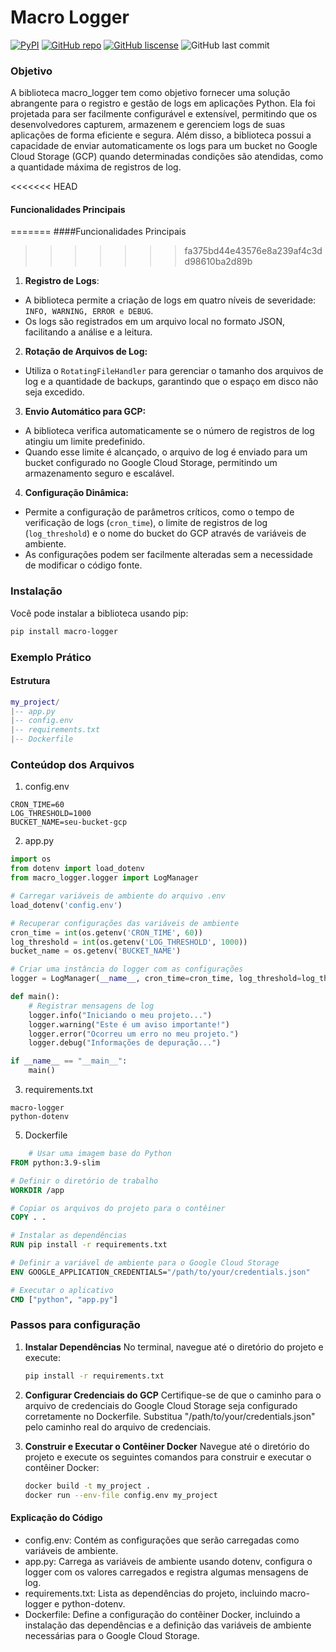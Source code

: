 # Macro Logger

[![PyPI](https://img.shields.io/badge/PyPI-PyPI-red.svg)](https://github.com/felipegomesflg/macro_logger)
[![GitHub repo](https://img.shields.io/badge/GitHub-Repo-green.svg)](https://github.com/felipegomesflg/macro_logger)
[![GitHub liscense](https://img.shields.io/badge/GitHub-Liscense-blue.svg)](https://github.com/felipegomesflg/macro_logger/blob/master/LICENSE)
![GitHub last commit](https://img.shields.io/github/last-commit/felipegomesflg/macro_logger)

### Objetivo
A biblioteca macro_logger tem como objetivo fornecer uma solução abrangente para o registro e gestão de logs em aplicações Python. Ela foi projetada para ser facilmente configurável e extensível, permitindo que os desenvolvedores capturem, armazenem e gerenciem logs de suas aplicações de forma eficiente e segura. Além disso, a biblioteca possui a capacidade de enviar automaticamente os logs para um bucket no Google Cloud Storage (GCP) quando determinadas condições são atendidas, como a quantidade máxima de registros de log.

<<<<<<< HEAD
#### Funcionalidades Principais
=======
####Funcionalidades Principais
>>>>>>> fa375bd44e43576e8a239af4c3dd98610ba2d89b
1. **Registro de Logs**: 
*   A biblioteca permite a criação de logs em quatro níveis de severidade: ``INFO, WARNING, ERROR e DEBUG``.
*   Os logs são registrados em um arquivo local no formato JSON, facilitando a análise e a leitura.

2. **Rotação de Arquivos de Log:**
*   Utiliza o ``RotatingFileHandler`` para gerenciar o tamanho dos arquivos de log e a quantidade de backups, garantindo que o espaço em disco não seja excedido.

3.  **Envio Automático para GCP:**
*   A biblioteca verifica automaticamente se o número de registros de log atingiu um limite predefinido.
*   Quando esse limite é alcançado, o arquivo de log é enviado para um bucket configurado no Google Cloud Storage, permitindo um armazenamento seguro e escalável.

4. **Configuração Dinâmica:**
*   Permite a configuração de parâmetros críticos, como o tempo de verificação de logs (``cron_time``), o limite de registros de log (``log_threshold``) e o nome do bucket do GCP através de variáveis de ambiente.
*   As configurações podem ser facilmente alteradas sem a necessidade de modificar o código fonte.

### Instalação

Você pode instalar a biblioteca usando pip:

```bash
pip install macro-logger
```


### Exemplo Prático
#### Estrutura
```lua
my_project/
|-- app.py
|-- config.env
|-- requirements.txt
|-- Dockerfile
```

### Conteúdop dos Arquivos
1. config.env
```plaintext
CRON_TIME=60
LOG_THRESHOLD=1000
BUCKET_NAME=seu-bucket-gcp
```

2. app.py

```python
import os
from dotenv import load_dotenv
from macro_logger.logger import LogManager

# Carregar variáveis de ambiente do arquivo .env
load_dotenv('config.env')

# Recuperar configurações das variáveis de ambiente
cron_time = int(os.getenv('CRON_TIME', 60))
log_threshold = int(os.getenv('LOG_THRESHOLD', 1000))
bucket_name = os.getenv('BUCKET_NAME')

# Criar uma instância do logger com as configurações
logger = LogManager(__name__, cron_time=cron_time, log_threshold=log_threshold, bucket=bucket_name)

def main():
    # Registrar mensagens de log
    logger.info("Iniciando o meu projeto...")
    logger.warning("Este é um aviso importante!")
    logger.error("Ocorreu um erro no meu projeto.")
    logger.debug("Informações de depuração...")

if __name__ == "__main__":
    main()

```

3. requirements.txt
```plaintext
macro-logger
python-dotenv
```
5. Dockerfile
```dockerfile
    # Usar uma imagem base do Python
FROM python:3.9-slim

# Definir o diretório de trabalho
WORKDIR /app

# Copiar os arquivos do projeto para o contêiner
COPY . .

# Instalar as dependências
RUN pip install -r requirements.txt

# Definir a variável de ambiente para o Google Cloud Storage
ENV GOOGLE_APPLICATION_CREDENTIALS="/path/to/your/credentials.json"

# Executar o aplicativo
CMD ["python", "app.py"]
```

### Passos para configuração

1. **Instalar Dependências**
No terminal, navegue até o diretório do projeto e execute:
    ```bash
    pip install -r requirements.txt
    ```

2. **Configurar Credenciais do GCP**
Certifique-se de que o caminho para o arquivo de credenciais do Google Cloud Storage seja configurado corretamente no Dockerfile. Substitua "/path/to/your/credentials.json" pelo caminho real do arquivo de credenciais.

3. **Construir e Executar o Contêiner Docker**
Navegue até o diretório do projeto e execute os seguintes comandos para construir e executar o contêiner Docker:
    ```bash
    docker build -t my_project .
    docker run --env-file config.env my_project
    ```
#### Explicação do Código
* config.env: Contém as configurações que serão carregadas como variáveis de ambiente.
* app.py: Carrega as variáveis de ambiente usando dotenv, configura o logger com os valores carregados e registra algumas mensagens de log.
* requirements.txt: Lista as dependências do projeto, incluindo macro-logger e python-dotenv.
* Dockerfile: Define a configuração do contêiner Docker, incluindo a instalação das dependências e a definição das variáveis de ambiente necessárias para o Google Cloud Storage.

